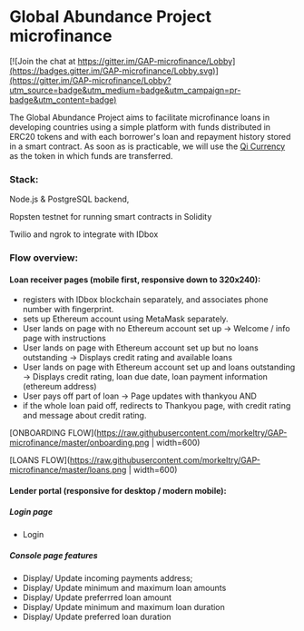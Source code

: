 # Global Abundance Project microfinance

[![Join the chat at https://gitter.im/GAP-microfinance/Lobby](https://badges.gitter.im/GAP-microfinance/Lobby.svg)](https://gitter.im/GAP-microfinance/Lobby?utm_source=badge&utm_medium=badge&utm_campaign=pr-badge&utm_content=badge)

The Global Abundance Project aims to facilitate microfinance loans in developing countries using a simple platform with funds distributed in ERC20 tokens and with each borrower's loan and repayment history stored in a smart contract.
As soon as is practicable, we will use the [Qi Currency](http://fintechworldwide.blogspot.com/2018/06/blockchain-capital-women-and.html) as the token in which funds are transferred.

### Stack:
Node.js & PostgreSQL backend,

Ropsten testnet for running smart contracts in Solidity

Twilio and ngrok to integrate with IDbox

### Flow overview:
#### Loan receiver pages (mobile first, responsive down to 320x240):
* registers with IDbox blockchain separately, and associates phone number with fingerprint.
* sets up Ethereum account using MetaMask separately.
* User lands on page with no Ethereum account set up -> Welcome / info page with instructions
* User lands on page with Ethereum account set up but no loans outstanding -> Displays credit rating and available loans 
* User lands on page with Ethereum account set up and loans outstanding -> Displays credit rating, loan due date, loan payment information (ethereum address)
* User pays off part of loan -> Page updates with thankyou AND
* if the whole loan paid off, redirects to Thankyou page, with credit rating and message about credit rating.

[ONBOARDING FLOW](https://raw.githubusercontent.com/morkeltry/GAP-microfinance/master/onboarding.png | width=600)

[LOANS FLOW](https://raw.githubusercontent.com/morkeltry/GAP-microfinance/master/loans.png | width=600)

#### Lender portal (responsive for desktop / modern mobile):

##### Login page
* Login
##### Console page features
* Display/ Update incoming payments address; 
* Display/ Update minimum and maximum loan amounts
* Display/ Update preferrred loan amount
* Display/ Update minimum and maximum loan duration
* Display/ Update preferred loan duration

